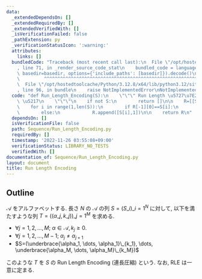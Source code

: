 ```yaml
---
data:
  _extendedDependsOn: []
  _extendedRequiredBy: []
  _extendedVerifiedWith: []
  _isVerificationFailed: false
  _pathExtension: py
  _verificationStatusIcon: ':warning:'
  attributes:
    links: []
  bundledCode: "Traceback (most recent call last):\n  File \"/opt/hostedtoolcache/Python/3.12.8/x64/lib/python3.12/site-packages/onlinejudge_verify/documentation/build.py\"\
    , line 71, in _render_source_code_stat\n    bundled_code = language.bundle(stat.path,\
    \ basedir=basedir, options={'include_paths': [basedir]}).decode()\n          \
    \         ^^^^^^^^^^^^^^^^^^^^^^^^^^^^^^^^^^^^^^^^^^^^^^^^^^^^^^^^^^^^^^^^^^^^^^^^^^^^^^^^^\n\
    \  File \"/opt/hostedtoolcache/Python/3.12.8/x64/lib/python3.12/site-packages/onlinejudge_verify/languages/python.py\"\
    , line 96, in bundle\n    raise NotImplementedError\nNotImplementedError\n"
  code: "def Run_Length_Encoding(S):\n    \"\"\" Run Length \u5727\u7E2E\n\n    S:\
    \ \u5217\n    \"\"\"\n    if not S:\n        return []\n\n    R=[[S[0],1]]\n\n\
    \    for i in range(1,len(S)):\n        if R[-1][0]==S[i]:\n            R[-1][1]+=1\n\
    \        else:\n            R.append([S[i],1])\n\n    return R\n"
  dependsOn: []
  isVerificationFile: false
  path: Sequence/Run_Length_Encoding.py
  requiredBy: []
  timestamp: '2022-11-26 03:55:08+09:00'
  verificationStatus: LIBRARY_NO_TESTS
  verifiedWith: []
documentation_of: Sequence/Run_Length_Encoding.py
layout: document
title: Run Length Encoding
---
```


## Outline

$\mathcal{A}$ をアルファベットする. 長さ $N$ の $\mathcal{A}$ の列 $S=(S\_i)\_{i=1}^N$ に対して, 以下を満たすような列 $T=((\alpha\_j, k\_j))\_{j=1}^M$ を求める.

* $\forall j=1,2, \dots, M;~\alpha \in \mathcal{A}, k_j \geq 0$.
* $\forall j=1,2, \dots, M-1;~\alpha_j \neq \alpha_{j+1}$
* $S=(\underbrace{\alpha_1, \dots, \alpha_1}\_{k_1}, \dots, \underbrace{\alpha_M, \dots, \alpha_M}\_{k_M})$

このような $T$ を $S$ の Run Length Encoding (連長圧縮) という. なお, RLE は一意に定まる.
